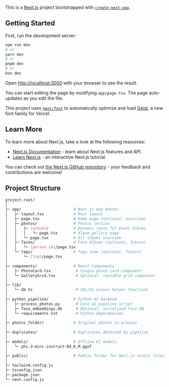 This is a [Next.js](https://nextjs.org) project bootstrapped with [`create-next-app`](https://nextjs.org/docs/app/api-reference/cli/create-next-app).

## Getting Started

First, run the development server:

```bash
npm run dev
# or
yarn dev
# or
pnpm dev
# or
bun dev
```

Open [http://localhost:3000](http://localhost:3000) with your browser to see the result.

You can start editing the page by modifying `app/page.tsx`. The page auto-updates as you edit the file.

This project uses [`next/font`](https://nextjs.org/docs/app/building-your-application/optimizing/fonts) to automatically optimize and load [Geist](https://vercel.com/font), a new font family for Vercel.

## Learn More

To learn more about Next.js, take a look at the following resources:

- [Next.js Documentation](https://nextjs.org/docs) - learn about Next.js features and API.
- [Learn Next.js](https://nextjs.org/learn) - an interactive Next.js tutorial.

You can check out [the Next.js GitHub repository](https://github.com/vercel/next.js) - your feedback and contributions are welcome!

## Project Structure

```bash
project-root/
│
├─ app/                       # Next.js App Router
│   ├─ layout.tsx             # Root layout
│   ├─ page.tsx               # Home page (optional: overview)
│   ├─ photos/                # Photos section
│   │   ├─ [album]/           # Dynamic route for Event Albums
│   │   │   └─ page.tsx       # Album gallery page
│   │   └─ page.tsx           # All albums overview
│   ├─ faces/                 # Face Albums (optional, future)
│   │   └─ [person_id]/page.tsx
│   └─ tags/                  # Tags view (optional, future)
│       └─ [tag]/page.tsx
│
├─ components/                # React Components
│   ├─ PhotoCard.tsx           # Single photo card component
│   └─ GalleryGrid.tsx         # Optional: reusable grid component
│
├─ lib/
│   └─ db.ts                   # SQLite access helper functions
│
├─ python_pipeline/           # Python AI backend
│   ├─ process_photos.py       # Core AI pipeline script
│   ├─ face_embeddings.db      # Optional: serialized face DB
│   └─ requirements.txt        # Python dependencies
│
├─ photos_folder/             # Original photos to process
│
├─ duplicates/                # Duplicates detected by pipeline
│
├─ models/                    # Offline AI models
│   └─ phi-3-mini-instruct-Q4_K_M.gguf
│
├─ public/                    # Public folder for Next.js static files
│
├─ tailwind.config.js
├─ tsconfig.json
├─ package.json
└─ next.config.js
```
